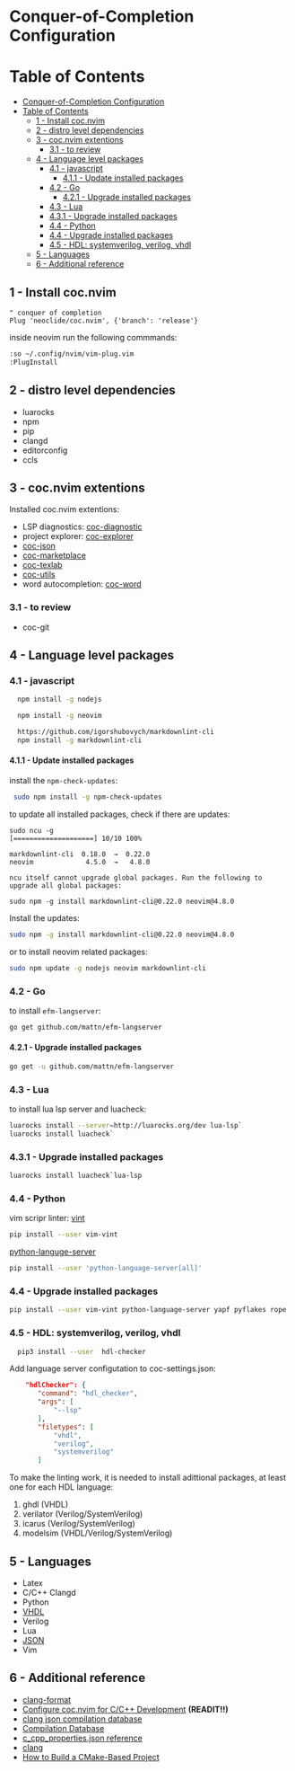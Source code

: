 
# Conquer-of-Completion Configuration

# Table of Contents

- [Conquer-of-Completion Configuration](#conquer-of-completion-configuration)
- [Table of Contents](#table-of-contents)
    - [1 - Install coc.nvim](#1---install-cocnvim)
    - [2 - distro level dependencies](#2---distro-level-dependencies)
    - [3 - coc.nvim extentions](#3---cocnvim-extentions)
        - [3.1 - to review](#31---to-review)
    - [4 - Language level packages](#4---language-level-packages)
        - [4.1 - javascript](#41---javascript)
            - [4.1.1 - Update installed packages](#411---update-installed-packages)
        - [4.2 - Go](#42---go)
            - [4.2.1 - Upgrade installed packages](#421---upgrade-installed-packages)
        - [4.3 - Lua](#43---lua)
        - [4.3.1 - Upgrade installed packages](#431---upgrade-installed-packages)
        - [4.4 - Python](#44---python)
        - [4.4 - Upgrade installed packages](#44---upgrade-installed-packages)
        - [4.5 - HDL: systemverilog, verilog, vhdl](#45---hdl-systemverilog-verilog-vhdl)
    - [5 - Languages](#5---languages)
    - [6 - Additional reference](#6---additional-reference)

## 1 - Install coc.nvim

```vim
" conquer of completion
Plug 'neoclide/coc.nvim', {'branch': 'release'}
```

inside neovim run the following commmands:

```sh
:so ~/.config/nvim/vim-plug.vim
:PlugInstall
```

## 2 - distro level dependencies

- luarocks
- npm
- pip
- clangd
- editorconfig
- ccls


## 3 - coc.nvim extentions

Installed coc.nvim extentions:

- LSP diagnostics: [coc-diagnostic](https://github.com/iamcco/coc-diagnostic)
- project explorer: [coc-explorer](https://github.com/weirongxu/coc-explorer)
- [coc-json]()
- [coc-marketplace]()
- [coc-texlab](https://texlab.netlify.com/)
- [coc-utils](https://github.com/coc-extensions/coc-utils)
- word autocompletion: [coc-word](https://github.com/neoclide/coc-sources)

### 3.1 - to review

- coc-git

## 4 - Language level packages

### 4.1 - javascript

```sh
  npm install -g nodejs

  npm install -g neovim

```

```sh
  https://github.com/igorshubovych/markdownlint-cli
  npm install -g markdownlint-cli
```


#### 4.1.1 - Update installed packages

install the `npm-check-updates`:

```sh
 sudo npm install -g npm-check-updates
```

to update all installed packages, check if there are updates:

```
sudo ncu -g
[====================] 10/10 100%

markdownlint-cli  0.18.0  →  0.22.0
neovim             4.5.0  →   4.8.0

ncu itself cannot upgrade global packages. Run the following to upgrade all global packages:

sudo npm -g install markdownlint-cli@0.22.0 neovim@4.8.0
```

Install the updates:

```sh
sudo npm -g install markdownlint-cli@0.22.0 neovim@4.8.0

```

or to install neovim related packages:

```sh
sudo npm update -g nodejs neovim markdownlint-cli
```

### 4.2 - Go

to install `efm-langserver`:

```sh
go get github.com/mattn/efm-langserver
```

#### 4.2.1 - Upgrade installed packages

```sh
go get -u github.com/mattn/efm-langserver
```

### 4.3 - Lua

to install lua lsp server and luacheck:

```sh
luarocks install --server=http://luarocks.org/dev lua-lsp`
luarocks install luacheck`
```

### 4.3.1 - Upgrade installed packages

```sh
luarocks install luacheck`lua-lsp
```

### 4.4 - Python

vim scripr linter:  [vint](https://github.com/Kuniwak/vint)

```sh
pip install --user vim-vint
```

  [python-languge-server](https://github.com/palantir/python-language-server)

```sh
pip install --user 'python-language-server[all]'
```

### 4.4 - Upgrade installed packages

```sh
pip install --user vim-vint python-language-server yapf pyflakes rope
```


### 4.5 - HDL: systemverilog, verilog, vhdl

```sh
  pip3 install --user  hdl-checker
```

  Add language server configutation to coc-settings.json:

```json
    "hdlChecker": {
       "command": "hdl_checker",
       "args": [
           "--lsp"
       ],
       "filetypes": [
           "vhdl",
           "verilog",
           "systemverilog"
       ]
```

To make the linting work, it is needed to install adittional packages, at least one for
each HDL language:

1. ghdl (VHDL)
2. verilator (Verilog/SystemVerilog)
3. icarus (Verilog/SystemVerilog)
4. modelsim (VHDL/Verilog/SystemVerilog)


## 5 - Languages

- Latex
- C/C++ Clangd
- Python
- [VHDL](https://github.com/kraigher/rust_hdl)
- Verilog
- Lua
- [JSON](https://github.com/neoclide/coc-json)
- Vim


## 6 - Additional reference

- [clang-format](https://clangformat.com/)
- [Configure coc.nvim for C/C++ Development](https://ianding.io/2019/07/29/configure-coc-nvim-for-c-c++-development/) **(READIT!!)**
- [clang json compilation database](https://clang.llvm.org/docs/JSONCompilationDatabas…)
- [Compilation Database](https://sarcasm.github.io/notes/dev/compilation-database.html)
- [c_cpp_properties.json reference](https://code.visualstudio.com/docs/cpp/c-cpp-prope…)
- [clang](https://clang.llvm.org/docs/index.html)
- [How to Build a CMake-Based Project](https://preshing.com/20170511/how-to-build-a-cmake-based-project/)


